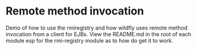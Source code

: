 # Remote method invocation

Demo of how to use the rmiregistry and how wildfly uses remote method invocation from a client for EJBs.
View the README.md in the root of each module esp for the rmi-registry module as to how do get it to work.
